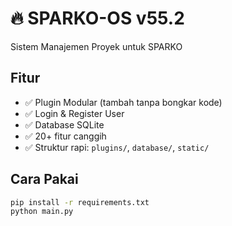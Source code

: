# 🔥 SPARKO-OS v55.2
Sistem Manajemen Proyek untuk SPARKO

## Fitur
- ✅ Plugin Modular (tambah tanpa bongkar kode)
- ✅ Login & Register User
- ✅ Database SQLite
- ✅ 20+ fitur canggih
- ✅ Struktur rapi: `plugins/`, `database/`, `static/`

## Cara Pakai
```bash
pip install -r requirements.txt
python main.py